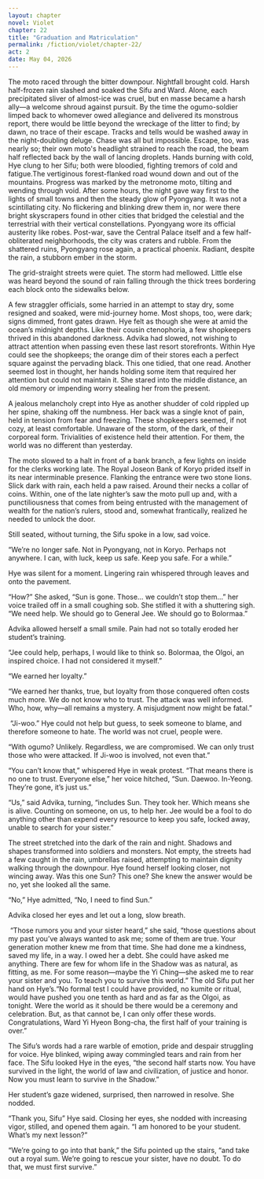 ```yaml
---
layout: chapter
novel: Violet
chapter: 22
title: "Graduation and Matriculation"
permalink: /fiction/violet/chapter-22/
act: 2
date: May 04, 2026
---
```

The moto raced through the bitter downpour. Nightfall brought cold. Harsh half-frozen rain slashed and soaked the Sifu and Ward. Alone, each precipitated sliver of almost-ice was cruel, but en masse became a harsh ally—a welcome shroud against pursuit. By the time the ogumo-soldier limped back to whomever owed allegiance and delivered its monstrous report, there would be little beyond the wreckage of the litter to find; by dawn, no trace of their escape. Tracks and tells would be washed away in the night-doubling deluge. Chase was all but impossible. Escape, too, was nearly so; their own moto's headlight strained to reach the road, the beam half reflected back by the wall of lancing droplets. Hands burning with cold, Hye clung to her Sifu; both were bloodied, fighting tremors of cold and fatigue.The vertiginous forest-flanked road wound down and out of the mountains. Progress was marked by the metronome moto, tilting and wending through void. 	After some hours, the night gave way first to the lights of small towns and then the steady glow of Pyongyang. It was not a scintillating city. No flickering and blinking drew them in, nor were there bright skyscrapers found in other cities that bridged the celestial and the terrestrial with their vertical constellations. Pyongyang wore its official austerity like robes. Post-war, save the Central Palace itself and a few half-obliterated neighborhoods, the city was craters and rubble. From the shattered ruins, Pyongyang rose again, a practical phoenix. Radiant, despite the rain, a stubborn ember in the storm.

The grid-straight streets were quiet. The storm had mellowed. Little else was heard beyond the sound of rain falling through the thick trees bordering each block onto the sidewalks below. 

A few straggler officials, some harried in an attempt to stay dry, some resigned and soaked, were mid-journey home. Most shops, too, were dark; signs dimmed, front gates drawn. Hye felt as though she were at amid the ocean’s midnight depths. Like their cousin ctenophoria, a few shopkeepers thrived in this abandoned darkness. Advika had slowed, not wishing to attract attention when passing even these last resort storefronts. Within Hye could see the shopkeeps; the orange dim of their stores each a perfect square against the pervading black. This one tidied, that one read. Another seemed lost in thought, her hands holding some item that required her attention but could not maintain it. She stared into the middle distance, an old memory or impending worry stealing her from the present. 

A jealous melancholy crept into Hye as another shudder of cold rippled up her spine, shaking off the numbness. Her back was a single knot of pain, held in tension from fear and freezing. These shopkeepers seemed, if not cozy, at least comfortable. Unaware of the storm, of the dark, of their corporeal form. Trivialities of existence held their attention. For them, the world was no different than yesterday.

The moto slowed to a halt in front of a bank branch, a few lights on inside for the clerks working late. The Royal Joseon Bank of Koryo prided itself in its near interminable presence. Flanking the entrance were two stone lions. Slick dark with rain, each held a paw raised. Around their necks a collar of coins. Within, one of the late nighter’s saw the moto pull up and, with a punctiliousness that comes from being entrusted with the management of wealth for the nation’s rulers, stood and, somewhat frantically, realized he needed to unlock the door.

Still seated, without turning, the Sifu spoke in a low, sad voice.

“We’re no longer safe. Not in Pyongyang, not in Koryo. Perhaps not anywhere. I can, with luck, keep us safe. Keep you safe. For a while.”

Hye was silent for a moment. Lingering rain whispered through leaves and onto the pavement. 

“How?” She asked, “Sun is gone. Those… we couldn’t stop them…” her voice trailed off in a small coughing sob. She stifled it with a shuttering sigh. “We need help. We should go to General Jee. We should go to Bolormaa.”

Advika allowed herself a small smile. Pain had not so totally eroded her student’s training.

“Jee could help, perhaps, I would like to think so. Bolormaa, the Olgoi, an inspired choice. I had not considered it myself.”

“We earned her loyalty.”

“We earned her thanks, true, but loyalty from those conquered often costs much more. We do not know who to trust. The attack was well informed. Who, how, why—all remains a mystery. A misjudgment now might be fatal.”

 “Ji-woo.” Hye could not help but guess, to seek someone to blame, and therefore someone to hate. The world was not cruel, people were.

“With ogumo? Unlikely. Regardless, we are compromised. We can only trust those who were attacked. If Ji-woo is involved, not even that.”

“You can’t know that,” whispered Hye in weak protest. “That means there is no one to trust. Everyone else,” her voice hitched, “Sun. Daewoo. In-Yeong. They’re gone, it’s just us.”

“Us,” said Advika, turning, “includes Sun. They took her. Which means she is alive. Counting on someone, on us, to help her. Jee would be a fool to do anything other than expend every resource to keep you safe, locked away, unable to search for your sister.”

The street stretched into the dark of the rain and night. Shadows and shapes transformed into soldiers and monsters. Not empty, the streets had a few caught in the rain, umbrellas raised, attempting to maintain dignity walking through the downpour. Hye found herself looking closer, not wincing away. Was this one Sun? This one? She knew the answer would be no, yet she looked all the same.

“No,” Hye admitted, “No, I need to find Sun.”

Advika closed her eyes and let out a long, slow breath.

 “Those rumors you and your sister heard,” she said, “those questions about my past you’ve always wanted to ask me; some of them are true. Your generation mother knew me from that time. She had done me a kindness, saved my life, in a way. I owed her a debt. She could have asked me anything. There are few for whom life in the Shadow was as natural, as fitting, as me. For some reason—maybe the Yi Ching—she asked me to rear your sister and you. To teach you to survive this world.” The old Sifu put her hand on Hye’s.“No formal test I could have provided, no kumite or ritual, would have pushed you one tenth as hard and as far as the Olgoi, as tonight. Were the world as it should be there would be a ceremony and celebration. But, as that cannot be, I can only offer these words. Congratulations, Ward Yi Hyeon Bong-cha, the first half of your training is over.”

The Sifu’s words had a rare warble of emotion, pride and despair struggling for voice. Hye blinked, wiping away commingled tears and rain from her face. The Sifu looked Hye in the eyes, “the second half starts now. You have survived in the light, the world of law and civilization, of justice and honor. Now you must learn to survive in the Shadow.”

Her student’s gaze widened, surprised, then narrowed in resolve. She nodded.

“Thank you, Sifu” Hye said. Closing her eyes, she nodded with increasing vigor, stilled, and opened them again. “I am honored to be your student. What’s my next lesson?”

“We’re going to go into that bank,” the Sifu pointed up the stairs, “and take out a royal sum. We’re going to rescue your sister, have no doubt. To do that, we must first survive.”